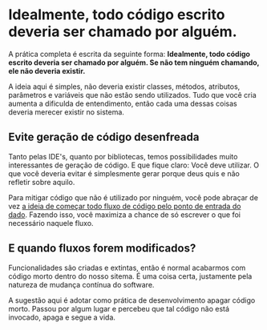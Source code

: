 # Idealmente, todo código escrito deveria ser chamado por alguém. 

A prática completa é escrita da seguinte forma: **Idealmente, todo código escrito deveria ser chamado por alguém. Se não tem ninguém chamando, ele não deveria existir.**

A ideia aqui é simples, não deveria existir classes, métodos, atributos, parâmetros e variáveis que não estão sendo utilizados. Tudo que você cria aumenta a dificulda de entendimento, então cada uma dessas coisas deveria merecer existir no sistema. 

## Evite geração de código desenfreada

Tanto pelas IDE's, quanto por bibliotecas, temos possibilidades muito interessantes de geração de código. E que fique claro: Você deve utilizar. O que você deveria evitar é simplesmente gerar porque deus quis e não refletir sobre aquilo. 

Para mitigar código que não é utilizado por ninguém, você pode abraçar de vez [a ideia de começar todo fluxo de código pelo ponto de entrada do dado](https://github.com/claudiooliveirazup/documentacao-cartao-branco/blob/master/informacao-suporte-design/0-0-3-execute-codigo-mais-rapido-possivel.md). Fazendo isso, você maximiza a chance de só escrever o que foi necessário naquele fluxo. 

## E quando fluxos forem modificados?

Funcionalidades são criadas e extintas, então é normal acabarmos com código morto dentro do nosso sitema. É uma coisa certa, justamente pela natureza de mudança contínua do software. 

A sugestão aqui é adotar como prática de desenvolvimento apagar código morto. Passou por algum lugar e percebeu que tal código não está invocado, apaga e segue a vida.
